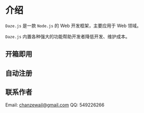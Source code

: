 # 介绍

`Daze.js` 是一款 `Node.js` 的 Web 开发框架，主要应用于 Web 领域。

`Daze.js` 内置各种强大的功能帮助开发者降低开发、维护成本。

## 开箱即用

## 自动注册

## 联系作者

Email: chanzewail@gmail.com
QQ: 549226266